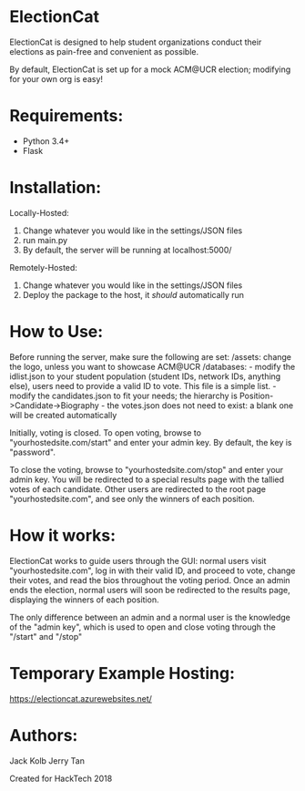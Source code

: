 # ElectionCat

ElectionCat is designed to help student organizations conduct their elections as pain-free and convenient as possible.

By default, ElectionCat is set up for a mock ACM@UCR election; modifying for your own org is easy!


# Requirements:

- Python 3.4+
- Flask


# Installation:

Locally-Hosted:
1. Change whatever you would like in the settings/JSON files
2. run main.py
3. By default, the server will be running at localhost:5000/

Remotely-Hosted:
1. Change whatever you would like in the settings/JSON files
2. Deploy the package to the host, it *should* automatically run


# How to Use:

Before running the server, make sure the following are set:
  /assets: change the logo, unless you want to showcase ACM@UCR
  /databases: - modify the idlist.json to your student population (student IDs, network IDs, anything else), users need to
                provide a valid ID to vote. This file is a simple list.
              - modify the candidates.json to fit your needs; the hierarchy is Position->Candidate->Biography
              - the votes.json does not need to exist: a blank one will be created automatically

Initially, voting is closed. To open voting, browse to "yourhostedsite.com/start" and enter your admin key. By default,
the key is "password".

To close the voting, browse to "yourhostedsite.com/stop" and enter your admin key. You will be redirected to a special
results page with the tallied votes of each candidate. Other users are redirected to the root page "yourhostedsite.com",
and see only the winners of each position.


# How it works:

ElectionCat works to guide users through the GUI: normal users visit "yourhostedsite.com", log in with their valid ID,
and proceed to vote, change their votes, and read the bios throughout the voting period. Once an admin ends the election,
normal users will soon be redirected to the results page, displaying the winners of each position.

The only difference between an admin and a normal user is the knowledge of the "admin key", which is used to open and
close voting through the "/start" and "/stop"


# Temporary Example Hosting:

https://electioncat.azurewebsites.net/


# Authors:

Jack Kolb
Jerry Tan

Created for HackTech 2018